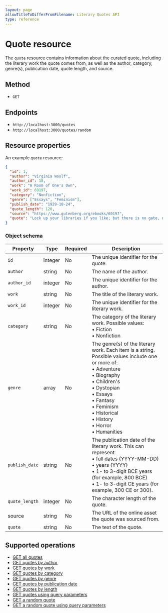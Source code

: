 ```yaml
---
layout: page
allowTitleToDifferFromFilename: Literary Quotes API
type: reference
---
```


# Quote resource

The `quote` resource contains information about the curated quote, including the literary work the quote comes from, as well as the author, category, genre(s), publication date, quote length, and source.

## Method

- `GET`

## Endpoints

- `http://localhost:3000/quotes`
- `http://localhost:3000/quotes/random`

## Resource properties

An example `quote` resource:

```json
{
  "id": 1,
  "author": "Virginia Woolf",
  "author_id": 18,
  "work": "A Room of One's Own",
  "work_id": 69197,
  "category": "Nonfiction",
  "genre": ["Essays", "Feminism"],
  "publish_date": "1929-10-24",
  "quote_length": 120,
  "source": "https://www.gutenberg.org/ebooks/69197",
  "quote": "Lock up your libraries if you like; but there is no gate, no lock, no bolt that you can set upon the freedom of my mind."
}
```

### Object schema

| Property       | Type    | Required | Description |
|----------------|---------|----------|-------------|
| `id`           | integer | No       | The unique identifier for the quote. |
| `author`       | string  | No       | The name of the author. |
| `author_id`    | integer | No       | The unique identifier for the author. |
| `work`         | string  | No       | The title of the literary work. |
| `work_id`      | integer | No       | The unique identifier for the literary work. |
| `category`     | string  | No       | The category of the literary work. Possible values:<br>• Fiction<br>• Nonfiction |
| `genre`        | array   | No       | The genre(s) of the literary work. Each item is a string. Possible values include one or more of:<br>• Adventure<br>• Biography<br>• Children's<br>• Dystopian<br>• Essays<br>• Fantasy<br>• Feminism<br>• Historical<br>• History<br>• Horror<br>• Humanities | • Humour<br>• Literary<br>• Modernist<br>• Mystery<br>• Romance<br>• Science<br>• Sci-Fi<br>• Self-help<br>• Spirituality<br>• Women's |
| `publish_date` | string  | No       | The publication date of the literary work. This can represent:<br>• full dates (YYYY-MM-DD)<br>• years (YYYY)<br>• 1- to 3-digit BCE years (for example, 800 BCE)<br>• 1- to 3-digit CE years (for example, 300 CE or 300). |
| `quote_length` | integer | No       | The character length of the quote. |
| source         | string  | No       | The URL of the online asset the quote was sourced from. |
| `quote`        | string  | No       | The text of the quote. |

## Supported operations

- [GET all quotes](./get-all-quotes.md)
- [GET quotes by author](./get-quotes-by-author.md)
- [GET quotes by work](./get-quotes-by-work.md)
- [GET quotes by category](./reference/get-quotes-by-category.md)
- [GET quotes by genre](./get-quotes-by-genre.md)
- [GET quotes by publication date](./get-quotes-by-publish-date.md)
- [GET quotes by length](./get-quotes-by-length.md)
- [GET quotes using query parameters](./reference/get-quotes-with-parameters)
- [GET a random quote](./get-random-quote.md)
- [GET a random quote using query parameters](./get-random-quote-with-parameters)
